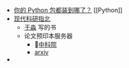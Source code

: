 - [你的 Python 包都装到哪了？](https://frostming.com/2019/03-13/where-do-your-packages-go/) [[Python]]
- [现代科研指北](https://bookdown.org/yufree/sciguide/appendix.html#现代科研兵刃谱)
	- [于淼](https://yufree.cn) 写的书
	- 论文预印本服务器
		- [中科院](http://chinaxiv.org/user/search.htm?field=domain&value=243)
		- [arxiv](https://arxiv.org/)
-